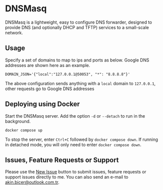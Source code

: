 # DNSMasq 

DNSMasq is a lightweight, easy to configure DNS forwarder, designed to provide DNS (and optionally DHCP and TFTP) services to a small-scale network. 

## Usage

Specify a set of domains to map to ips and ports as below. Google DNS addresses are shown here as an example.

`DOMAIN_JSON='{"local":"127.0.0.1@50053", "*": "8.8.8.8"}'`

The above configuration sends anything with a `local` domain to `127.0.0.1`, other requests go to Google DNS addresses

## Deploying using Docker

Start the DNSMasq server. Add the option `-d` or `--detach` to run in the
background.

```console
docker compose up
```

To stop the server, enter `Ctrl+C` followed by `docker compose down`. If running
in detached mode, you will only need to enter `docker compose down`.

## Issues, Feature Requests or Support
Please use the [New Issue](https://github.com/akinbicer/docker-dnsmasq/issues/new) button to submit issues, feature requests or support issues directly to me. You can also send an e-mail to akin.bicer@outlook.com.tr.
